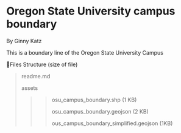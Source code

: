# Oregon State University campus boundary 

By Ginny Katz

This is a boundary line of the Oregon State University Campus



:file_folder:Files Structure (size of file)

> readme.md
>
> assets
>
> > > osu_campus_boundary.shp    (1 KB)
> > >
> > > osu_campus_boundary.geojson   (2 KB) 
> > >
> > > ous_campus_boundary_simplified.geojson (1KB)



 

​	